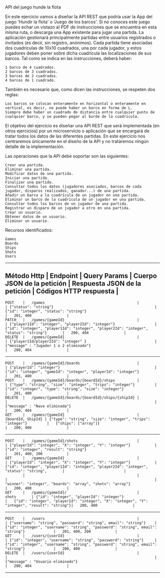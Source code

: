 API del juego hunde la flota

En este ejercicio vamos a diseñar la API REST que podría usar la App del juego 'Hundir la flota' o 'Juego de los barcos'. Si no conoces este juego puedes echar un vistazo al PDF de instrucciones que se encuentra en esta misma ruta, o descarga una App existente para jugar una partida. La aplicación gestionará principalmente partidas entre usuarios registrados o invitados (es decir, sin registro, anónimos). Cada partida tiene asociadas dos cuadrículas de 10x10 cuadrados, una por cada jugador, y estos jugadores deben poner sobre dicha cuadrícula las localizaciones de sus barcos. Tal como se indica en las instrucciones, deberá haber:

    1 barco de 4 cuadrados.
    2 barcos de 3 cuadrados.
    3 barcos de 2 cuadrados.
    4 barcos de 1 cuadrado.

También es necesario que, como dicen las instrucciones, se respeten dos reglas:

    Los barcos se colocan enteramente en horizontal o enteramente en vertical, es decir, no puede haber un barco en forma de L.
    Siempre debe haber un cuadrado de distancia entre cualquier punto de cualquier barco, y se pueden pegar al borde de la cuadrícula.

El objetivo del ejercicio es diseñar una API REST que será implementada (en otros ejercicios) por un microservicio o aplicación que se encargará de tratar todos los datos de las diferentes partidas. En este ejercicio nos centraremos únicamente en el diseño de la API y no trataremos ningún detalle de la implementación.

Las operaciones que la API debe soportar son las siguientes:

    Crear una partida.
    Eliminar una partida.
    Modificar datos de una partida.
    Iniciar una partida.
    Finalizar una partida.
    Consultar todos los datos (jugadores asociados, barcos de cada jugador, disparos realizados, ganador...) de una partida.
    Añadir un barco a la cuadrícula de un jugador en una partida.
    Eliminar un barco de la cuadrícula de un jugador en una partida.
    Consultar todos los barcos de un jugador de una partida.
    Registrar un disparo de un jugador a otro en una partida.
    Crear un usuario.
    Obtener datos de un usuario.
    Eliminar un usuario.

Recursos identificados:

    Games
    Boards
    Ships
    Shots
    Users

-------------------------------------------------------------------------------------------------------------------------------------------------------------------------------------------------------------------------------------------------------------------------------------
Método Http |	                Endpoint                        |   Query Params    |                    	Cuerpo JSON de la petición                  |                    	Respuesta JSON de la petición                                           | 	Códigos HTTP respuesta  |
-------------------------------------------------------------------------------------------------------------------------------------------------------------------------------------------------------------------------------------------------------------------------------------
    POST    | 	/games                                          |                   | {"status": "string"}                                              | 	{"id": "integer", "status": "string"}                                                       | 	201, 400                |
    PATCH   | 	/games/{gameId}                                 |                   | {"player1Id": "integer", "player2Id": "integer"}                  | 	{"id": "integer", "player1Id": "integer", "player2Id": "integer", "status": "string"}       |	200, 404                |
    DELETE  | 	/games/{gameId}                                 |                   | {"player1Id/player2Id": "integer"	}                               |   {"message" : "Jugador 1 o 2 eliminado"}                                                     |   200, 404                |
-------------------------------------------------------------------------------------------------------------------------------------------------------------------------------------------------------------------------------------------------------------------------------------
    POST    | 	/games/{gameId}/boards                          |                   | {"playerId": "integer"}                                           | 	{"id": "integer", "gameId": "integer", "playerId": "integer"}                               | 	201, 400                |
    POST    | 	/games/{gameId}/boards/{boardId}/ships          |                   | {"type": "string", "size": "integer", "trips": "integer"}         |	{"id": "integer", "type": "string", "size": "integer"}                                      | 	201, 400                |
    DELETE  | 	/games/{gameId}/boards/{boardId}/ships/{shipId} |                   |                                                                   |	{"message" : "Nave eliminada"}                                                              |   200, 404                |
    GET     | 	/games/{gameId}                                 | {boardId, ShipId} | {"type": "string", "size": "integer", "trips": "integer"}         |	{"ships": ["array"]}                                                                        | 	200, 400                |
-------------------------------------------------------------------------------------------------------------------------------------------------------------------------------------------------------------------------------------------------------------------------------------
    POST    | 	/games/{gameId}/shots                           |                   | {"playerId": "integer", "X": "integer", "Y": "integer"}           | 	{"id": "integer", "result": "string"}                                                       | 	201, 400, 200           |
    GET     | 	/games/{gameId}                                 |                   | {"playerId": "integer", "X": "integer", "Y": "integer"}           |   {"id": "integer", "player1Id": "integer", "player2Id": "integer", "status": "string",       |                           |
            |                                                   |                   |                                                                   |    "winner": "integer", "boards": "array", "shots": "array"}                                  |   200, 400                |
    GET     | 	/games/{gameId}/                                |       shots       | {"id": "integer", "playerId": "integer"}                          | 	{"id": "integer", "playerId": "integer", "X": "integer", "Y": "integer", "result": "string"}|   200, 400                |
-------------------------------------------------------------------------------------------------------------------------------------------------------------------------------------------------------------------------------------------------------------------------------------
    POST    | 	/users                                          | 		            | {"username": "string", "password": "string", email": "string"}    | 	{"id": "integer", "username": "string", "password": "string", email": "string"}             | 	201, 400, 200           |
    GET     | 	/users/{userId}                                 | 			        | {"id": "integer", "username": "string", "password": "string"}     | 	{"id": "integer", "username": "string", "password": "string", email": "string"}             |   200, 400                |
    DELETE  | 	/users/{userId}                                 |                   |                                                                   |   {"message" : "Usuario eliminado"}                                                           |  	200, 404                |
-------------------------------------------------------------------------------------------------------------------------------------------------------------------------------------------------------------------------------------------------------------------------------------